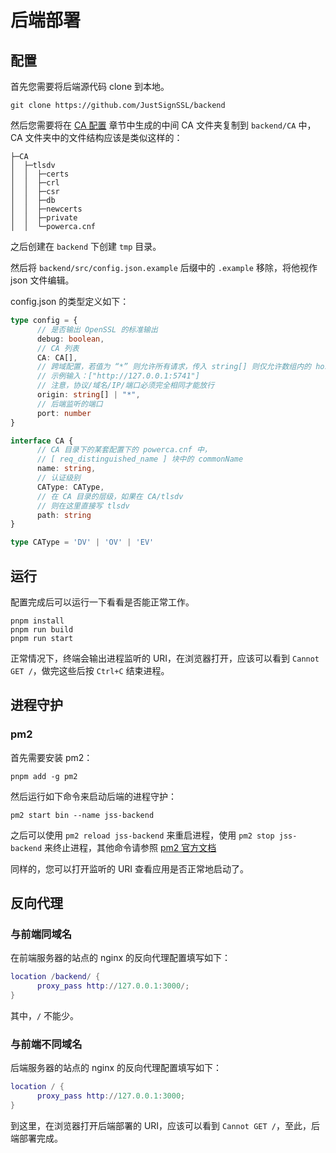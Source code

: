 # 后端部署

## 配置

首先您需要将后端源代码 clone 到本地。

```shell
git clone https://github.com/JustSignSSL/backend
```

然后您需要将在 [CA 配置](ca.md) 章节中生成的中间 CA 文件夹复制到 `backend/CA` 中，CA 文件夹中的文件结构应该是类似这样的：

```plaintext
├─CA
│  ├─tlsdv
│  │  ├─certs
│  │  ├─crl
│  │  ├─csr
│  │  ├─db
│  │  ├─newcerts
│  │  ├─private
│  │  └─powerca.cnf
```

之后创建在 `backend` 下创建 `tmp` 目录。

然后将 `backend/src/config.json.example` 后缀中的 `.example` 移除，将他视作 json 文件编辑。

config.json 的类型定义如下：

```ts
type config = {
      // 是否输出 OpenSSL 的标准输出
      debug: boolean,
      // CA 列表
      CA: CA[],
      // 跨域配置，若值为 “*” 则允许所有请求，传入 string[] 则仅允许数组内的 host
      // 示例输入：["http://127.0.0.1:5741"]
      // 注意，协议/域名/IP/端口必须完全相同才能放行
      origin: string[] | "*",
      // 后端监听的端口
      port: number
}

interface CA {
      // CA 目录下的某套配置下的 powerca.cnf 中，
      // [ req_distinguished_name ] 块中的 commonName
      name: string,
      // 认证级别
      CAType: CAType,
      // 在 CA 目录的层级，如果在 CA/tlsdv
      // 则在这里直接写 tlsdv
      path: string
}

type CAType = 'DV' | 'OV' | 'EV'
```

## 运行

配置完成后可以运行一下看看是否能正常工作。

```shell
pnpm install
pnpm run build
pnpm run start
```

正常情况下，终端会输出进程监听的 URI，在浏览器打开，应该可以看到 `Cannot GET /`，做完这些后按 `Ctrl+C` 结束进程。

## 进程守护

### pm2

首先需要安装 pm2：

```shell
pnpm add -g pm2
```

然后运行如下命令来启动后端的进程守护：

```shell
pm2 start bin --name jss-backend
```

之后可以使用 `pm2 reload jss-backend` 来重启进程，使用 `pm2 stop jss-backend` 来终止进程，其他命令请参照 [pm2 官方文档](https://pm2.keymetrics.io/docs/usage/quick-start/)

同样的，您可以打开监听的 URI 查看应用是否正常地启动了。

## 反向代理

### 与前端同域名

在前端服务器的站点的 nginx 的反向代理配置填写如下：

```lua
location /backend/ {
      proxy_pass http://127.0.0.1:3000/;
}
```

其中，`/` 不能少。

### 与前端不同域名

后端服务器的站点的 nginx 的反向代理配置填写如下：

```lua
location / {
      proxy_pass http://127.0.0.1:3000;
}
```

到这里，在浏览器打开后端部署的 URI，应该可以看到 `Cannot GET /`，至此，后端部署完成。
